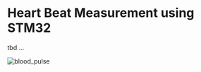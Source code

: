 # Heart Beat Measurement using STM32

tbd ...

![blood_pulse](https://github.com/Matii178/Pulsometer/assets/62108776/0a9ec920-e5a3-4d8e-a104-ca5c2e367701)
